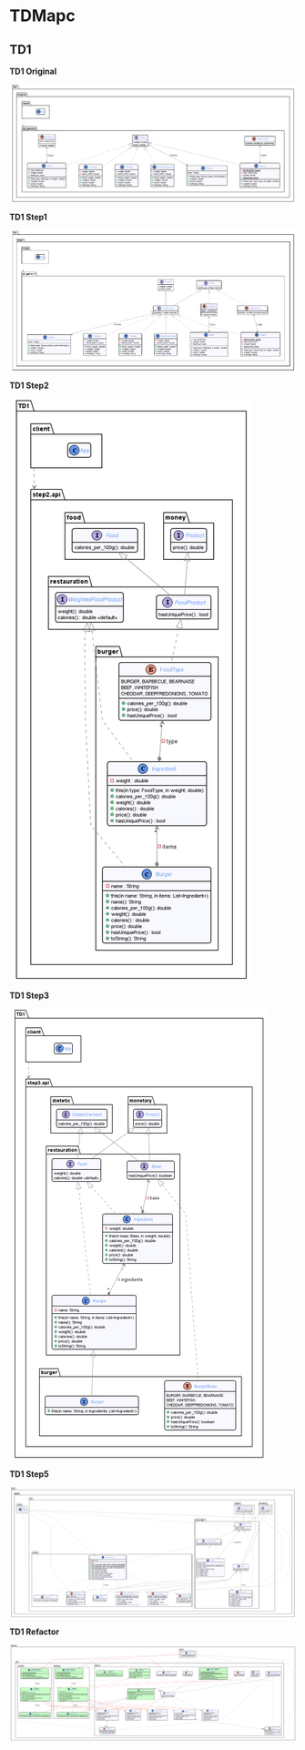 # TDMapc

## TD1

__TD1 Original__

![Screenshoot](td1/app/src/main/java/td1/original/td1_original.png "PlantUML Td1_original")

__TD1 Step1__

![Screenshoot](td1/app/src/main/java/td1/step1/td1_step1.png "PlantUML Td1_step1")

__TD1 Step2__

![Screenshoot](td1/app/src/main/java/td1/step2/td1_step2.png "PlantUML Td1_step2")

__TD1 Step3__

![Screenshoot](td1/app/src/main/java/td1/step3/td1_step3.png "PlantUML Td1_step3")

__TD1 Step5__

![Screenshoot](td1/app/src/main/java/td1/step5/td1_step5.png "PlantUML Td1_step5")

__TD1 Refactor__

![Screenshoot](td1/app/src/main/java/td1/refactor/td1_refactor_ProfVersion.png "PlantUML Td1_refactor")